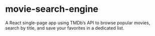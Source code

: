 # movie-search-engine
A React single-page app using TMDb’s API to browse popular movies, search by title, and save your favorites in a dedicated list.
